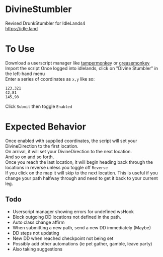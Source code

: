 # DivineStumbler
Revised DrunkStumbler for IdleLands4   
https://idle.land

# To Use
Download a userscript manager like [tampermonkey](https://www.tampermonkey.net/) or [greasemonkey](https://www.greasespot.net/)
Import the script
Once logged into idlelands, click on "Divine Stumbler" in the left-hand menu  
Enter a series of coordinates as `x,y` like so:
```
123,321
42,81
145,98
```
Click `Submit` then toggle `Enabled`

# Expected Behavior
Once enabled with supplied coordinates, the script will set your DivineDirection to the first location.  
On arrival, it will set your DivineDirection to the next location.  
And so on and so forth.  
Once you reach the last location, it will begin heading back through the locations in reverse unless you toggle off `Reverse`  
If you click on the map it will skip to the next location. This is useful if you change your path halfway through and need to get it back to your current leg.

## Todo
- Userscript manager showing errors for undefined wsHook
- Block outgoing DD locations not defined in the path.
- Auto class change affirm
- When submitting a new path, send a new DD immediately (Maybe)
- DD steps not updating
- New DD when reached checkpoint not being set
- Possibly add other automations (ie pet gather, gamble, leave party)
- Also taking suggestions
